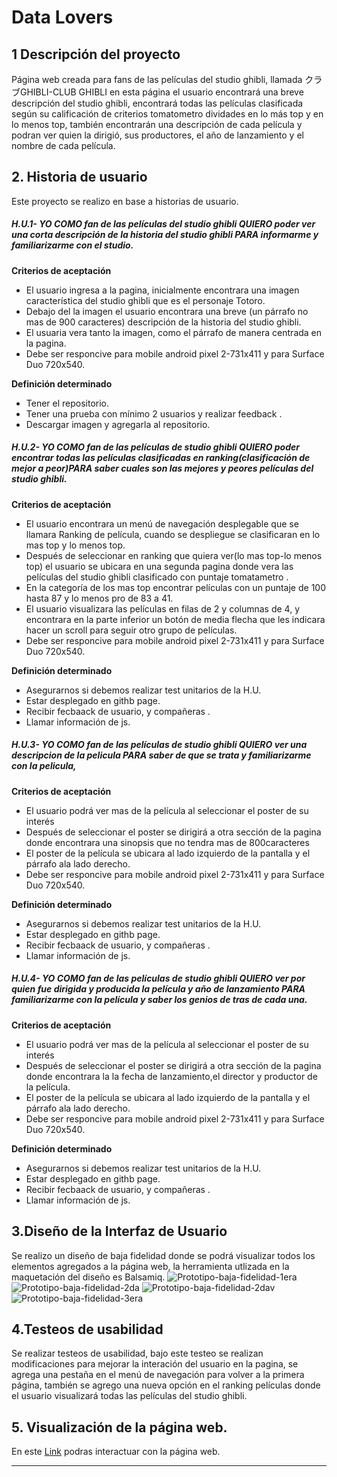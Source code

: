 # Data Lovers

## 1 Descripción del proyecto

Página web creada para fans de las películas del studio ghibli, llamada クラブGHIBLI-CLUB GHIBLI en esta página el usuario encontrará una breve descripción del studio ghibli, encontrará todas las películas clasificada según su calificación de criterios tomatometro dividades en lo más top y en lo menos top, también encontrarán una descripción de cada película y podran ver quien la dirigió, sus productores, el año de lanzamiento y el nombre de cada película. 

## 2. Historia de usuario

Este proyecto se realizo en base a historias de usuario.

##### H.U.1- YO COMO fan de las películas del studio ghibli QUIERO poder ver una corta descripción de la historia del studio ghibli PARA informarme y familiarizarme con el studio.

**Criterios de aceptación**

- El usuario ingresa a la pagina, inicialmente encontrara una imagen característica del  studio ghibli que es el personaje Totoro.
- Debajo del la imagen el usuario encontrara una breve (un párrafo no mas de  900 caracteres) descripción de la historia del studio ghibli.
- El usuaria vera tanto la imagen, como el párrafo de manera centrada en la pagina.
- Debe ser responcive  para mobile android  pixel 2-731x411 y para Surface Duo 720x540.

**Definición determinado**

- Tener el repositorio.
- Tener una prueba con mínimo 2 usuarios y realizar feedback .
- Descargar imagen y agregarla al repositorio.

##### H.U.2- YO COMO fan de las películas de studio ghibli QUIERO poder encontrar todas las películas clasificadas en ranking(clasificación de mejor a peor)PARA saber cuales son las mejores y peores películas del studio ghibli.

**Criterios de aceptación**

- El usuario encontrara un menú de navegación desplegable que se llamara Ranking de película, cuando se despliegue se clasificaran en lo mas top y lo menos top.
- Después de seleccionar en ranking que quiera ver(lo mas top-lo menos top) el usuario se ubicara en una segunda pagina donde vera las películas del studio ghibli  clasificado con puntaje tomatametro .
- En la categoría de los mas top encontrar películas con un puntaje de 100 hasta 87 y lo menos pro de 83 a 41.
- El usuario visualizara las películas en filas de 2 y columnas de 4, y encontrara en la parte inferior un botón de media flecha que les indicara hacer un scroll para seguir otro grupo de películas.
- Debe ser responcive  para mobile android  pixel 2-731x411 y para Surface Duo 720x540.

**Definición determinado**

- Asegurarnos si debemos realizar test unitarios de la H.U.
- Estar desplegado en githb page.
- Recibir fecbaack de usuario, y compañeras .
- Llamar información de js.

##### H.U.3- YO COMO fan de las películas de studio ghibli QUIERO ver una descripcion de la pelicula PARA saber de que se trata y familiarizarme con la pelicula,

**Criterios de aceptación**

- El usuario podrá ver mas de la película al seleccionar el poster de su interés 
- Después de seleccionar el poster se dirigirá a otra sección de la pagina donde encontrara una sinopsis que no tendra mas de 800caracteres 
- El poster  de la película se ubicara al lado izquierdo de la pantalla y el párrafo ala lado derecho.
- Debe ser responcive  para mobile android  pixel 2-731x411 y para Surface Duo 720x540.

**Definición determinado**

- Asegurarnos si debemos realizar test unitarios de la H.U.
- Estar desplegado en githb page.
- Recibir fecbaack de usuario, y compañeras .
- Llamar información de js.

##### H.U.4- YO COMO fan de las películas de studio ghibli QUIERO ver por quien fue dirigida y producida la película y año de lanzamiento PARA familiarizarme con la película y saber los genios de tras de cada una.

**Criterios de aceptación**

- El usuario podrá ver mas de la película al seleccionar el poster de su interés 
- Después de seleccionar el poster se dirigirá a otra sección de la pagina donde encontrara la la fecha de lanzamiento,el director y productor de la película.
- El poster  de la película se ubicara al lado izquierdo de la pantalla y el párrafo ala lado derecho.
- Debe ser responcive  para mobile android  pixel 2-731x411 y para Surface Duo 720x540.

**Definición determinado**

- Asegurarnos si debemos realizar test unitarios de la H.U.
- Estar desplegado en githb page.
- Recibir fecbaack de usuario, y compañeras .
- Llamar información de js.

## 3.Diseño de la Interfaz de Usuario

Se realizo un diseño de baja fidelidad donde se podrá visualizar todos los elementos agregados a la página web, la herramienta utlizada en la maquetación del diseño es Balsamiq.
![Prototipo-baja-fidelidad-1era](https://github.com/Lusaenz/BOG003-data-lovers/blob/main/src/imag/Prototipo-1era-pagina.png)
![Prototipo-baja-fidelidad-2da](https://github.com/Lusaenz/BOG003-data-lovers/blob/main/src/imag/Prototipo-2da-pagi.png)
![Prototipo-baja-fidelidad-2dav](https://github.com/Lusaenz/BOG003-data-lovers/blob/main/src/imag/Prototipo-2da-pagina.png)
![Prototipo-baja-fidelidad-3era](https://github.com/Lusaenz/BOG003-data-lovers/blob/main/src/imag/Prototipo-3ra-pagina..png)


## 4.Testeos de usabilidad

Se realizar testeos de usabilidad, bajo este testeo se realizan modificaciones para mejorar la interación del usuario en la pagina, se agrega una pestaña en el menú de navegación para volver a la primera página, también se agrego una nueva opción en el ranking películas donde el usuario visualizará todas las películas del studio ghibli.

## 5. Visualización de la página web.
En este [Link]() podras interactuar con la página web.

***





